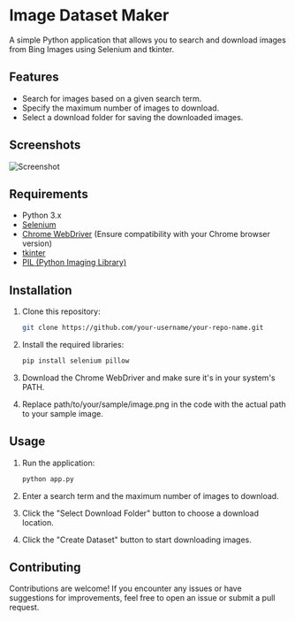 
# Image Dataset Maker

A simple Python application that allows you to search and download images from Bing Images using Selenium and tkinter.

## Features

- Search for images based on a given search term.
- Specify the maximum number of images to download.
- Select a download folder for saving the downloaded images.

## Screenshots

![Screenshot](screenshots/screenshot.png)

## Requirements

- Python 3.x
- [Selenium](https://pypi.org/project/selenium/)
- [Chrome WebDriver](https://chromedriver.chromium.org/downloads) (Ensure compatibility with your Chrome browser version)
- [tkinter](https://docs.python.org/3/library/tkinter.html)
- [PIL (Python Imaging Library)](https://pillow.readthedocs.io/en/stable/)

## Installation

1. Clone this repository:

   ```sh
   git clone https://github.com/your-username/your-repo-name.git
   ```
2. Install the required libraries:

   ```sh
   pip install selenium pillow
   ```
3. Download the Chrome WebDriver and make sure it's in your system's PATH.

4. Replace path/to/your/sample/image.png in the code with the actual path to your sample image.

## Usage
1. Run the application:
   ```py
   python app.py
   ```
2. Enter a search term and the maximum number of images to download.

3. Click the "Select Download Folder" button to choose a download location.

4. Click the "Create Dataset" button to start downloading images.

## Contributing
Contributions are welcome! If you encounter any issues or have suggestions for improvements, feel free to open an issue or submit a pull request.
